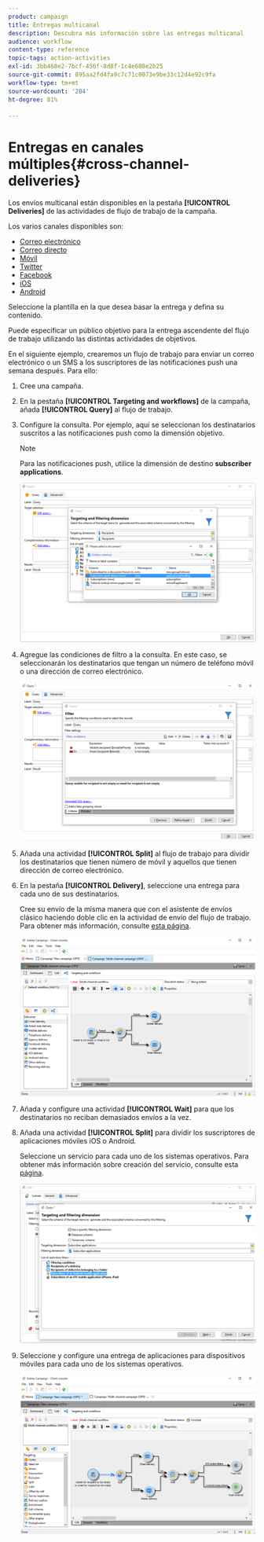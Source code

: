 ```yaml
---
product: campaign
title: Entregas multicanal
description: Descubra más información sobre las entregas multicanal
audience: workflow
content-type: reference
topic-tags: action-activities
exl-id: 3bb468e2-7bcf-456f-8d8f-1c4e608e2b25
source-git-commit: 895aa2fd4fa9c7c71c0073e9be33c12d4e92c9fa
workflow-type: tm+mt
source-wordcount: '284'
ht-degree: 81%

---
```


# Entregas en canales múltiples{#cross-channel-deliveries}

Los envíos multicanal están disponibles en la pestaña **[!UICONTROL Deliveries]** de las actividades de flujo de trabajo de la campaña.

Los varios canales disponibles son:

* [Correo electrónico](../../delivery/using/about-email-channel.md)
* [Correo directo](../../delivery/using/about-direct-mail-channel.md)
* [Móvil](../../delivery/using/sms-channel.md)
* [Twitter](../../social/using/publishing-on-twitter.md)
* [Facebook](../../social/using/publishing-on-facebook.md)
* [iOS](../../delivery/using/create-notifications-ios.md)
* [Android](../../delivery/using/create-notifications-android.md)

Seleccione la plantilla en la que desea basar la entrega y defina su contenido.

Puede especificar un público objetivo para la entrega ascendente del flujo de trabajo utilizando las distintas actividades de objetivos.

En el siguiente ejemplo, crearemos un flujo de trabajo para enviar un correo electrónico o un SMS a los suscriptores de las notificaciones push una semana después. Para ello:

1. Cree una campaña.
1. En la pestaña **[!UICONTROL Targeting and workflows]** de la campaña, añada **[!UICONTROL Query]** al flujo de trabajo.
1. Configure la consulta. Por ejemplo, aquí se seleccionan los destinatarios suscritos a las notificaciones push como la dimensión objetivo.

   >[!NOTE]
   >
   >Para las notificaciones push, utilice la dimensión de destino **subscriber applications**.

   ![](assets/cross_channel_delivery_1.png)

1. Agregue las condiciones de filtro a la consulta. En este caso, se seleccionarán los destinatarios que tengan un número de teléfono móvil o una dirección de correo electrónico.

   ![](assets/cross_channel_delivery_2.png)

1. Añada una actividad **[!UICONTROL Split]** al flujo de trabajo para dividir los destinatarios que tienen número de móvil y aquellos que tienen dirección de correo electrónico.
1. En la pestaña **[!UICONTROL Delivery]**, seleccione una entrega para cada uno de sus destinatarios.

   Cree su envío de la misma manera que con el asistente de envíos clásico haciendo doble clic en la actividad de envío del flujo de trabajo. Para obtener más información, consulte [esta página](../../delivery/using/about-email-channel.md).

   ![](assets/cross_channel_delivery_3.png)

1. Añada y configure una actividad **[!UICONTROL Wait]** para que los destinatarios no reciban demasiados envíos a la vez.
1. Añada una actividad **[!UICONTROL Split]** para dividir los suscriptores de aplicaciones móviles iOS o Android.

   Seleccione un servicio para cada uno de los sistemas operativos. Para obtener más información sobre creación del servicio, consulte esta [página](../../delivery/using/configuring-the-mobile-application.md).

   ![](assets/cross_channel_delivery_4.png)

1. Seleccione y configure una entrega de aplicaciones para dispositivos móviles para cada uno de los sistemas operativos.

   ![](assets/cross_channel_delivery_5.png)

